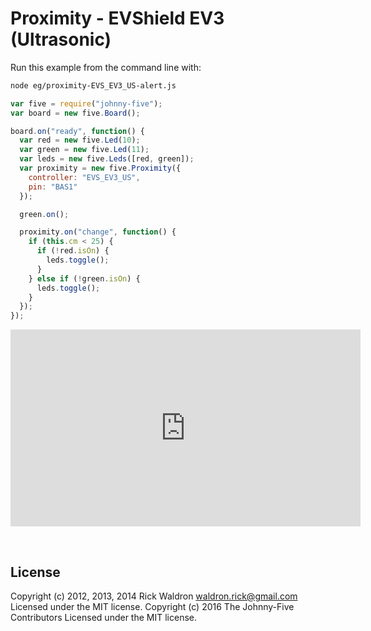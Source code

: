 <!--remove-start-->

# Proximity - EVShield EV3 (Ultrasonic)

<!--remove-end-->








Run this example from the command line with:
```bash
node eg/proximity-EVS_EV3_US-alert.js
```


```javascript
var five = require("johnny-five");
var board = new five.Board();

board.on("ready", function() {
  var red = new five.Led(10);
  var green = new five.Led(11);
  var leds = new five.Leds([red, green]);
  var proximity = new five.Proximity({
    controller: "EVS_EV3_US",
    pin: "BAS1"
  });

  green.on();

  proximity.on("change", function() {
    if (this.cm < 25) {
      if (!red.isOn) {
        leds.toggle();
      }
    } else if (!green.isOn) {
      leds.toggle();
    }
  });
});

```





<iframe width="560" height="315" src="https://www.youtube.com/embed/6-tM7L28Gcg" frameborder="0" allowfullscreen></iframe>



&nbsp;

<!--remove-start-->

## License
Copyright (c) 2012, 2013, 2014 Rick Waldron <waldron.rick@gmail.com>
Licensed under the MIT license.
Copyright (c) 2016 The Johnny-Five Contributors
Licensed under the MIT license.

<!--remove-end-->
